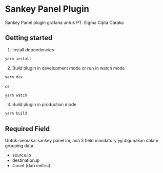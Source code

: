 # Sankey Panel Plugin 

Sankey Panel plugin grafana untuk PT. Sigma Cipta Caraka


## Getting started
1. Install dependencies
```BASH
yarn install
```
2. Build plugin in development mode or run in watch mode
```BASH
yarn dev
```
or
```BASH
yarn watch
```
3. Build plugin in production mode
```BASH
yarn build
```

## Required Field

Untuk memakai sankey panel ini, ada 3 field mandatory yg digunakan dalam grouping data.
- source.ip
- destination.ip
- Count (dari metric)
